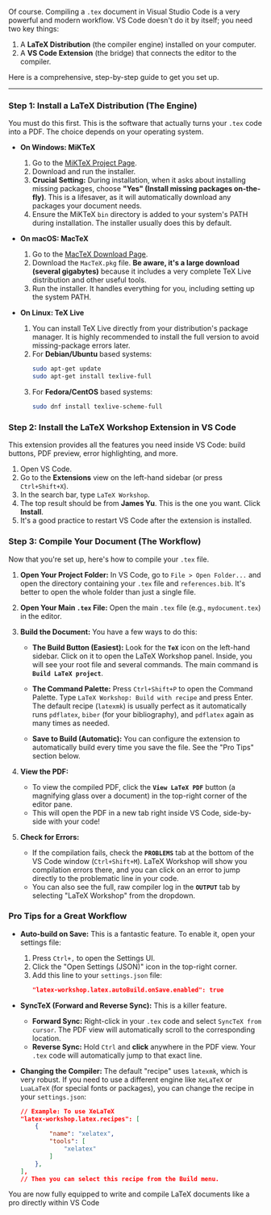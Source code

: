 Of course. Compiling a `.tex` document in Visual Studio Code is a very powerful and modern workflow. VS Code doesn't do it by itself; you need two key things:

1.  A **LaTeX Distribution** (the compiler engine) installed on your computer.
2.  A **VS Code Extension** (the bridge) that connects the editor to the compiler.

Here is a comprehensive, step-by-step guide to get you set up.

---

### Step 1: Install a LaTeX Distribution (The Engine)

You must do this first. This is the software that actually turns your `.tex` code into a PDF. The choice depends on your operating system.

*   **On Windows: MiKTeX**
    1.  Go to the [MiKTeX Project Page](https://miktex.org/download).
    2.  Download and run the installer.
    3.  **Crucial Setting:** During installation, when it asks about installing missing packages, choose **"Yes" (Install missing packages on-the-fly)**. This is a lifesaver, as it will automatically download any packages your document needs.
    4.  Ensure the MiKTeX `bin` directory is added to your system's PATH during installation. The installer usually does this by default.

*   **On macOS: MacTeX**
    1.  Go to the [MacTeX Download Page](https://www.tug.org/mactex/download.html).
    2.  Download the `MacTeX.pkg` file. **Be aware, it's a large download (several gigabytes)** because it includes a very complete TeX Live distribution and other useful tools.
    3.  Run the installer. It handles everything for you, including setting up the system PATH.

*   **On Linux: TeX Live**
    1.  You can install TeX Live directly from your distribution's package manager. It is highly recommended to install the full version to avoid missing-package errors later.
    2.  For **Debian/Ubuntu** based systems:
        ```bash
        sudo apt-get update
        sudo apt-get install texlive-full
        ```
    3.  For **Fedora/CentOS** based systems:
        ```bash
        sudo dnf install texlive-scheme-full
        ```

### Step 2: Install the LaTeX Workshop Extension in VS Code

This extension provides all the features you need inside VS Code: build buttons, PDF preview, error highlighting, and more.

1.  Open VS Code.
2.  Go to the **Extensions** view on the left-hand sidebar (or press `Ctrl+Shift+X`).
3.  In the search bar, type `LaTeX Workshop`.
4.  The top result should be from **James Yu**. This is the one you want. Click **Install**.
5.  It's a good practice to restart VS Code after the extension is installed.



### Step 3: Compile Your Document (The Workflow)

Now that you're set up, here's how to compile your `.tex` file.

1.  **Open Your Project Folder:** In VS Code, go to `File > Open Folder...` and open the directory containing your `.tex` file and `references.bib`. It's better to open the whole folder than just a single file.

2.  **Open Your Main `.tex` File:** Open the main `.tex` file (e.g., `mydocument.tex`) in the editor.

3.  **Build the Document:** You have a few ways to do this:

    *   **The Build Button (Easiest):** Look for the **`TeX`** icon on the left-hand sidebar. Click on it to open the LaTeX Workshop panel. Inside, you will see your root file and several commands. The main command is **`Build LaTeX project`**.

        

    *   **The Command Palette:** Press `Ctrl+Shift+P` to open the Command Palette. Type `LaTeX Workshop: Build with recipe` and press Enter. The default recipe (`latexmk`) is usually perfect as it automatically runs `pdflatex`, `biber` (for your bibliography), and `pdflatex` again as many times as needed.

    *   **Save to Build (Automatic):** You can configure the extension to automatically build every time you save the file. See the "Pro Tips" section below.

4.  **View the PDF:**
    *   To view the compiled PDF, click the **`View LaTeX PDF`** button (a magnifying glass over a document) in the top-right corner of the editor pane.
    *   This will open the PDF in a new tab right inside VS Code, side-by-side with your code!

5.  **Check for Errors:**
    *   If the compilation fails, check the **`PROBLEMS`** tab at the bottom of the VS Code window (`Ctrl+Shift+M`). LaTeX Workshop will show you compilation errors there, and you can click on an error to jump directly to the problematic line in your code.
    *   You can also see the full, raw compiler log in the **`OUTPUT`** tab by selecting "LaTeX Workshop" from the dropdown.

### Pro Tips for a Great Workflow

*   **Auto-build on Save:** This is a fantastic feature. To enable it, open your settings file:
    1.  Press `Ctrl+,` to open the Settings UI.
    2.  Click the "Open Settings (JSON)" icon in the top-right corner.
    3.  Add this line to your `settings.json` file:
        ```json
        "latex-workshop.latex.autoBuild.onSave.enabled": true
        ```

*   **SyncTeX (Forward and Reverse Sync):** This is a killer feature.
    *   **Forward Sync:** Right-click in your `.tex` code and select `SyncTeX from cursor`. The PDF view will automatically scroll to the corresponding location.
    *   **Reverse Sync:** Hold `Ctrl` and **click** anywhere in the PDF view. Your `.tex` code will automatically jump to that exact line.

*   **Changing the Compiler:** The default "recipe" uses `latexmk`, which is very robust. If you need to use a different engine like `XeLaTeX` or `LuaLaTeX` (for special fonts or packages), you can change the recipe in your `settings.json`:
    ```json
    // Example: To use XeLaTeX
    "latex-workshop.latex.recipes": [
        {
            "name": "xelatex",
            "tools": [
                "xelatex"
            ]
        },
    ],
    // Then you can select this recipe from the Build menu.
    ```

You are now fully equipped to write and compile LaTeX documents like a pro directly within VS Code
